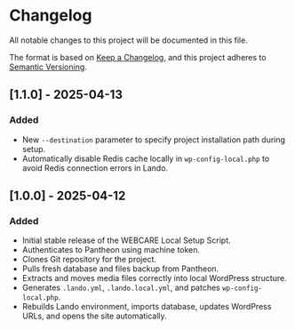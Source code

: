 # Changelog

All notable changes to this project will be documented in this file.

The format is based on [Keep a Changelog](https://keepachangelog.com/), and this project adheres to [Semantic Versioning](https://semver.org/).

## [1.1.0] - 2025-04-13

### Added
- New `--destination` parameter to specify project installation path during setup.
- Automatically disable Redis cache locally in `wp-config-local.php` to avoid Redis connection errors in Lando.

## [1.0.0] - 2025-04-12

### Added
- Initial stable release of the WEBCARE Local Setup Script.
- Authenticates to Pantheon using machine token.
- Clones Git repository for the project.
- Pulls fresh database and files backup from Pantheon.
- Extracts and moves media files correctly into local WordPress structure.
- Generates `.lando.yml`, `.lando.local.yml`, and patches `wp-config-local.php`.
- Rebuilds Lando environment, imports database, updates WordPress URLs, and opens the site automatically.
